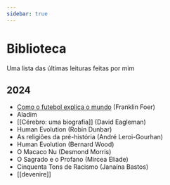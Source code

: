 ```yaml
---
sidebar: true
---
```


# Biblioteca

Uma lista das últimas leituras feitas por mim

## 2024
- [Como o futebol explica o mundo](como-o-futebol-explica-o-mundo) (Franklin Foer)
- Aladim
- [[Cérebro: uma biografia]] (David Eagleman)
- Human Evolution (Robin Dunbar)
- As religiões da pré-história (André Leroi-Gourhan)
- Human Evolution (Bernard Wood)
- O Macaco Nu (Desmond Morris)
- O Sagrado e o Profano (Mircea Eliade)
- Cinquenta Tons de Racismo (Janaína Bastos)
- [[devenire]]
